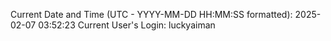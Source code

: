 Current Date and Time (UTC - YYYY-MM-DD HH:MM:SS formatted): 2025-02-07 03:52:23
Current User's Login: luckyaiman
